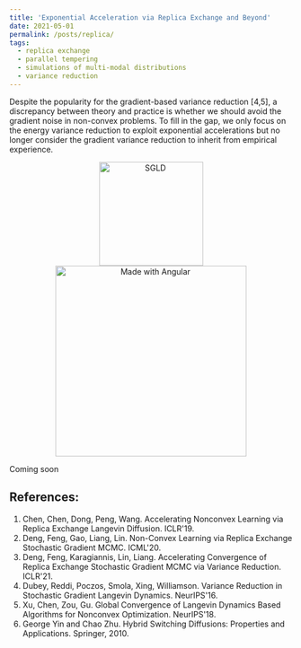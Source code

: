 ```yaml
---
title: 'Exponential Acceleration via Replica Exchange and Beyond'
date: 2021-05-01
permalink: /posts/replica/
tags:
  - replica exchange
  - parallel tempering
  - simulations of multi-modal distributions
  - variance reduction
---
```


Despite the popularity for the gradient-based variance reduction [4,5], a discrepancy between theory and practice is whether we should avoid the gradient noise in non-convex problems. To fill in the gap, we only focus on the energy variance reduction to exploit exponential accelerations but no longer consider the gradient variance reduction to inherit from empirical experience.

<p float="left" align="center">
  <img src="/images/VR-reSGLD/SGLD.gif" width="185" title="SGLD"/>
  <img src="/images/VR-reSGLD/reSGLD_vs_VR_reSGLD.gif" width="340" alt="Made with Angular" title="reSGLD vs VR-reSGLD" />
</p>

Coming soon

## References:

1. Chen, Chen, Dong, Peng, Wang. Accelerating Nonconvex Learning via Replica Exchange Langevin Diffusion. ICLR'19.
2. Deng, Feng, Gao, Liang, Lin. Non-Convex Learning via Replica Exchange Stochastic Gradient MCMC. ICML'20.
3. Deng, Feng, Karagiannis, Lin, Liang. Accelerating Convergence of Replica Exchange Stochastic Gradient MCMC via Variance Reduction. ICLR'21.
4. Dubey, Reddi, Poczos, Smola, Xing, Williamson. Variance Reduction in Stochastic Gradient Langevin Dynamics. NeurIPS'16.
5. Xu, Chen, Zou, Gu. Global Convergence of Langevin Dynamics Based Algorithms for Nonconvex Optimization. NeurIPS'18.
6. George Yin and Chao Zhu. Hybrid Switching Diffusions: Properties and Applications. Springer, 2010.
